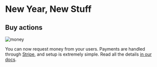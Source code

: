 # New Year, New Stuff

## Buy actions

![money](https://media.giphy.com/media/8B9hGl5neRTNK/giphy.gif)

You can now request money from your users. Payments are handled through [Stripe](https://stripe.com/), and setup is extremely simple. Read all the details [in our docs](http://docs.smooch.io/ios/#stripe).
